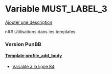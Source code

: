 # Variable MUST_LABEL_3
[Ajouter une description](https://fa-tvars.appspot.com/MUST_LABEL_3)

n## Utilisations dans les templates

### Version PunBB

#### [Template profile_add_body](punbb/profile_add_body.md)
* [Variable à la ligne 84](../punbb/profile_add_body.tpl#L84)